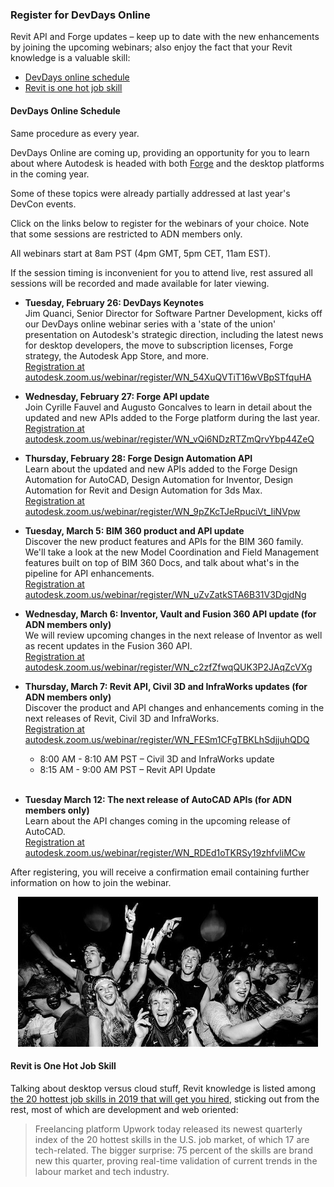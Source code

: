 <head>
<meta http-equiv="Content-Type" content="text/html; charset=utf-8">
<link rel="stylesheet" type="text/css" href="bc.css">
<script src="https://cdn.rawgit.com/google/code-prettify/master/loader/run_prettify.js" type="text/javascript"></script>
</head>

<!---

- The 20 hottest job skills in 2019 that will get you hired
  https://www.cnbc.com/2019/02/12/current-trends-in-the-tech-industry-are-fueling-new-types-of-skills.html
  Autodesk Revit is listed among the
  Source: Upwork Skills Index
  Freelancing platform Upwork today released its newest quarterly index of the 20 hottest skills in the U.S. job market, of which 17 are tech-related. The bigger surprise: 75 percent of the skills are brand new this quarter, proving real-time validation of current trends in the labor market and tech industry.

twitter:

Register for DevDays Online to learn about enhancements in the #RevitAPI @AutodeskForge @AutodeskRevit #bim #DynamoBim #ForgeDevCon http://bit.ly/devdays2020


Revit API and Forge updates &ndash; keep up to date with the new enhancements by joining the upcoming webinars; also enjoy the fact that your Revit knowledge is a valuable skill
&ndash; DevDays online schedule
&ndash; Revit is one hot job skill...

linkedin:

of [The Building Coder samples](https://github.com/jeremytammik/the_building_coder_samples/releases/tag/2019.0.145.4).

-->

### Register for DevDays Online

Revit API and Forge updates &ndash; keep up to date with the new enhancements by joining the upcoming webinars; also enjoy the fact that your Revit knowledge is a valuable skill:

- [DevDays online schedule](#2) 
- [Revit is one hot job skill](#3) 

#### <a name="2"></a> DevDays Online Schedule

Same procedure as every year.

DevDays Online are coming up, providing an opportunity for you to learn about where Autodesk is headed with both <a href="https://forge.autodesk.com">Forge</a> and the desktop platforms in the coming year.

Some of these topics were already partially addressed at last year's DevCon events.

Click on the links below to register for the webinars of your choice. Note that some sessions are restricted to ADN members only.

All webinars start at 8am PST (4pm GMT, 5pm CET, 11am EST).

If the session timing is inconvenient for you to attend live, rest assured all sessions will be recorded and made available for later viewing. 

- <strong>Tuesday, February 26: DevDays Keynotes </strong>
<br />Jim Quanci, Senior Director for Software Partner Development, kicks off our DevDays online webinar series with a 'state of the union' presentation on Autodesk's strategic direction, including the latest news for desktop developers, the move to subscription licenses, Forge strategy, the Autodesk App Store, and more.
<br /><a href="https://autodesk.zoom.us/webinar/register/WN_54XuQVTiT16wVBpSTfquHA">Registration at autodesk.zoom.us/webinar/register/WN_54XuQVTiT16wVBpSTfquHA</a>

- <strong>Wednesday, February 27: Forge API update</strong>
<br />Join Cyrille Fauvel and Augusto Goncalves to learn in detail about the updated and new APIs added to the Forge platform during the last year.
<br /><a href="https://autodesk.zoom.us/webinar/register/WN_vQi6NDzRTZmQrvYbp44ZeQ">Registration at autodesk.zoom.us/webinar/register/WN_vQi6NDzRTZmQrvYbp44ZeQ</a>

- <strong>Thursday, February 28: Forge Design Automation API</strong>
<br />Learn about the updated and new APIs added to the Forge Design Automation for AutoCAD, Design Automation for Inventor, Design Automation for Revit and Design Automation for 3ds Max.
<br /><a href="https://autodesk.zoom.us/webinar/register/WN_9pZKcTJeRpuciVt_IiNVpw">Registration at autodesk.zoom.us/webinar/register/WN_9pZKcTJeRpuciVt_IiNVpw</a>

- <strong>Tuesday, March 5: BIM 360 product and API update</strong>
<br />Discover the new product features and APIs for the BIM 360 family. We'll take a look at the new Model Coordination and Field Management features built on top of BIM 360 Docs, and talk about what's in the pipeline for API enhancements.
<br /><a href="https://autodesk.zoom.us/webinar/register/WN_uZvZatkSTA6B31V3DgjdNg">Registration at autodesk.zoom.us/webinar/register/WN_uZvZatkSTA6B31V3DgjdNg</a>

- <strong>Wednesday, March 6: Inventor, Vault and Fusion 360 API update (for ADN members only)</strong>
<br />We will review upcoming changes in the next release of Inventor as well as recent updates in the Fusion 360 API.
<br /><a href="https://autodesk.zoom.us/webinar/register/WN_c2zfZfwqQUK3P2JAqZcVXg">Registration at autodesk.zoom.us/webinar/register/WN_c2zfZfwqQUK3P2JAqZcVXg</a>

- <strong>Thursday, March 7: Revit API, Civil 3D and InfraWorks updates (for ADN members only)</strong>
<br />Discover the product and API changes and enhancements coming in the next releases of Revit, Civil 3D and InfraWorks.
<br/><a href="https://autodesk.zoom.us/webinar/register/WN_FESm1CFgTBKLhSdjjuhQDQ">Registration at autodesk.zoom.us/webinar/register/WN_FESm1CFgTBKLhSdjjuhQDQ</a>
    - 8:00 AM - 8:10 AM PST &ndash; Civil 3D and InfraWorks update
    - 8:15 AM - 9:00 AM PST &ndash; Revit API Update<br/><br/>

- <strong>Tuesday March 12: The next release of AutoCAD APIs (for ADN members only)</strong>
<br />Learn about the API changes coming in the upcoming release of AutoCAD.
<br /><a href="https://autodesk.zoom.us/webinar/register/WN_RDEd1oTKRSy19zhfvliMCw">Registration at autodesk.zoom.us/webinar/register/WN_RDEd1oTKRSy19zhfvliMCw</a>

After registering, you will receive a confirmation email containing further information on how to join the webinar. 

<center>
<img src="img/headphone_disco.jpg" alt="Headphone disco" width="480">
</center>


#### <a name="3"></a> Revit is One Hot Job Skill

Talking about desktop versus cloud stuff, Revit knowledge is listed among
[the 20 hottest job skills in 2019 that will get you hired](https://www.cnbc.com/2019/02/12/current-trends-in-the-tech-industry-are-fueling-new-types-of-skills.html),
sticking out from the rest, most of which are development and web oriented:

> Freelancing platform Upwork today released its newest quarterly index of the 20 hottest skills in the U.S. job market, of which 17 are tech-related. The bigger surprise: 75 percent of the skills are brand new this quarter, proving real-time validation of current trends in the labour market and tech industry.
